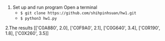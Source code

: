 1. Set up and run program
    Open a terminal
    * `$ git clone https://github.com/shihpinhsuan/hw1.git`
    * `$ python3 hw1.py`

2.The results 
    [['C0A880', 2.0], ['C0F9A0', 2.1], ['C0G640', 3.4], ['C0R190', 1.8], ['C0X260', 3.5]]
